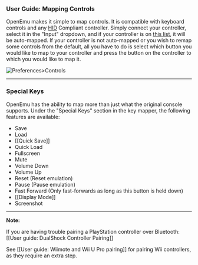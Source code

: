 ### User Guide: Mapping Controls

OpenEmu makes it simple to map controls.  It is compatible with keyboard controls and any [HID](http://en.wikipedia.org/wiki/USB_human_interface_device_class) Compliant controller. Simply connect your controller, select it in the "Input" dropdown, and if your controller is on [this list](https://github.com/OpenEmu/OpenEmu/wiki#supported-controllers), it will be auto-mapped.  If your controller is not auto-mapped or you wish to remap some controls from the default, all you have to do is select which button you would like to map to your controller and press the button on the controller to which you would like to map it.



![Preferences>Controls](http://i.imgur.com/rJpw3Ej.png)


-----

### Special Keys
OpenEmu has the ability to map more than just what the original console supports.  Under the "Special Keys" section in the key mapper, the following features are available:

* Save
* Load
* [[Quick Save]]
* Quick Load
* Fullscreen
* Mute
* Volume Down
* Volume Up
* Reset (Reset emulation)
* Pause (Pause emulation)
* Fast Forward (Only fast-forwards as long as this button is held down)
* [[Display Mode]]
* Screenshot

-----
**Note:**

If you are having trouble pairing a PlayStation controller over Bluetooth: [[User guide: DualShock Controller Pairing]]

See [[User guide: Wiimote and Wii U Pro pairing]] for pairing Wii controllers, as they require an extra step. 